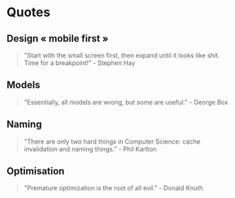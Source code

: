 # Quotes

## Design « mobile first »

> "Start with the small screen first, then expand until it looks like shit. Time for a breakpoint!" - Stephen Hay

## Models

> "Essentially, all models are wrong, but some are useful." - George Box

## Naming

> "There are only two hard things in Computer Science: cache invalidation and naming things." - Phil Karlton

## Optimisation

> "Premature optimization is the root of all evil." - Donald Knuth

